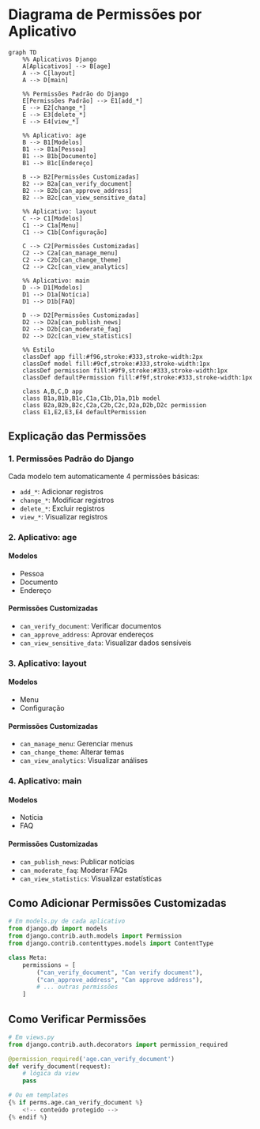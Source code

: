 # Diagrama de Permissões por Aplicativo

```mermaid
graph TD
    %% Aplicativos Django
    A[Aplicativos] --> B[age]
    A --> C[layout]
    A --> D[main]

    %% Permissões Padrão do Django
    E[Permissões Padrão] --> E1[add_*]
    E --> E2[change_*]
    E --> E3[delete_*]
    E --> E4[view_*]

    %% Aplicativo: age
    B --> B1[Modelos]
    B1 --> B1a[Pessoa]
    B1 --> B1b[Documento]
    B1 --> B1c[Endereço]
    
    B --> B2[Permissões Customizadas]
    B2 --> B2a[can_verify_document]
    B2 --> B2b[can_approve_address]
    B2 --> B2c[can_view_sensitive_data]

    %% Aplicativo: layout
    C --> C1[Modelos]
    C1 --> C1a[Menu]
    C1 --> C1b[Configuração]
    
    C --> C2[Permissões Customizadas]
    C2 --> C2a[can_manage_menu]
    C2 --> C2b[can_change_theme]
    C2 --> C2c[can_view_analytics]

    %% Aplicativo: main
    D --> D1[Modelos]
    D1 --> D1a[Notícia]
    D1 --> D1b[FAQ]
    
    D --> D2[Permissões Customizadas]
    D2 --> D2a[can_publish_news]
    D2 --> D2b[can_moderate_faq]
    D2 --> D2c[can_view_statistics]

    %% Estilo
    classDef app fill:#f96,stroke:#333,stroke-width:2px
    classDef model fill:#9cf,stroke:#333,stroke-width:1px
    classDef permission fill:#9f9,stroke:#333,stroke-width:1px
    classDef defaultPermission fill:#f9f,stroke:#333,stroke-width:1px

    class A,B,C,D app
    class B1a,B1b,B1c,C1a,C1b,D1a,D1b model
    class B2a,B2b,B2c,C2a,C2b,C2c,D2a,D2b,D2c permission
    class E1,E2,E3,E4 defaultPermission
```

## Explicação das Permissões

### 1. Permissões Padrão do Django
Cada modelo tem automaticamente 4 permissões básicas:
- `add_*`: Adicionar registros
- `change_*`: Modificar registros
- `delete_*`: Excluir registros
- `view_*`: Visualizar registros

### 2. Aplicativo: age
#### Modelos
- Pessoa
- Documento
- Endereço

#### Permissões Customizadas
- `can_verify_document`: Verificar documentos
- `can_approve_address`: Aprovar endereços
- `can_view_sensitive_data`: Visualizar dados sensíveis

### 3. Aplicativo: layout
#### Modelos
- Menu
- Configuração

#### Permissões Customizadas
- `can_manage_menu`: Gerenciar menus
- `can_change_theme`: Alterar temas
- `can_view_analytics`: Visualizar análises

### 4. Aplicativo: main
#### Modelos
- Notícia
- FAQ

#### Permissões Customizadas
- `can_publish_news`: Publicar notícias
- `can_moderate_faq`: Moderar FAQs
- `can_view_statistics`: Visualizar estatísticas

## Como Adicionar Permissões Customizadas

```python
# Em models.py de cada aplicativo
from django.db import models
from django.contrib.auth.models import Permission
from django.contrib.contenttypes.models import ContentType

class Meta:
    permissions = [
        ("can_verify_document", "Can verify document"),
        ("can_approve_address", "Can approve address"),
        # ... outras permissões
    ]
```

## Como Verificar Permissões

```python
# Em views.py
from django.contrib.auth.decorators import permission_required

@permission_required('age.can_verify_document')
def verify_document(request):
    # lógica da view
    pass

# Ou em templates
{% if perms.age.can_verify_document %}
    <!-- conteúdo protegido -->
{% endif %}
``` 
